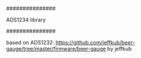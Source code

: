 ###############

ADS1234 library

###############

based on ADS1232: https://github.com/jeffkub/beer-gauge/tree/master/firmware/beer-gauge
by jeffkub
